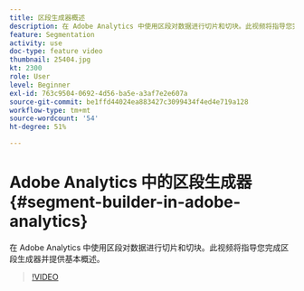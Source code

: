 ```yaml
---
title: 区段生成器概述
description: 在 Adobe Analytics 中使用区段对数据进行切片和切块。此视频将指导您完成区段生成器并提供基本概述。
feature: Segmentation
activity: use
doc-type: feature video
thumbnail: 25404.jpg
kt: 2300
role: User
level: Beginner
exl-id: 763c9504-0692-4d56-ba5e-a3af7e2e607a
source-git-commit: be1ffd44024ea883427c3099434f4ed4e719a128
workflow-type: tm+mt
source-wordcount: '54'
ht-degree: 51%

---
```


# Adobe Analytics 中的区段生成器 {#segment-builder-in-adobe-analytics}

在 Adobe Analytics 中使用区段对数据进行切片和切块。此视频将指导您完成区段生成器并提供基本概述。

>[!VIDEO](https://video.tv.adobe.com/v/25404/?quality=12)

